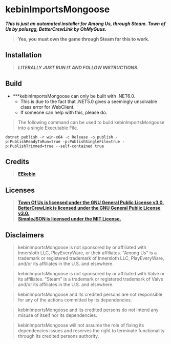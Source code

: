 # kebinImportsMongoose
***This is just an automated installer for Among Us, through Steam. Town of Us by polusgg, BetterCrewLink by OhMyGuus.***
> **Yes, you must own the game through Steam for this to work.**

## Installation

> ***LITERALLY JUST RUN IT AND FOLLOW INSTRUCTIONS.***

## Build

* ***kebinImportsMongoose can only be built with .NET6.0.  
   * This is due to the fact that .NET5.0 gives a seemingly unsolvable class error for WebClient.  
   * If someone can help with this, please do.  
> The following command can be used to build kebinImportsMongoose into a single Executable File.  
```dosbatch
dotnet publish -r win-x64 -c Release -o publish -p:PublishReadyToRun=true -p:PublishSingleFile=true -p:PublishTrimmed=true --self-contained true
```

## Credits
> **[EEkebin](https://github.com/EEkebin)**


## Licenses

> **[Town Of Us is licensed under the GNU General Public License v3.0.](https://github.com/polusgg/Town-Of-Us/blob/master/LICENSE)  
> [BetterCrewLink is licensed under the GNU General Public License v3.0.](https://github.com/OhMyGuus/BetterCrewLink/blob/nightly/LICENSE)  
> [SimpleJSON is licensed under the MIT License.](https://github.com/Bunny83/SimpleJSON/blob/master/LICENSE)**


## Disclaimers

> kebinImportsMongoose is not sponsored by or affiliated with Innersloth LLC, PlayEveryWare, or their affiliates. "Among Us" is a trademark or registered trademark of Innersloth LLC, PlayEveryWare, and/or its affiliates in the U.S. and elsewhere.  

> kebinImportsMongoose is not sponsored by or affiliated with Valve or its affiliates. "Steam" is a trademark or registered trademark of Valve and/or its affiliates in the U.S. and elsewhere.

> kebinImportsMongoose and its credited persons are not responsible for any of the actions committed by its dependencies.  

> kebinImportsMongoose and its credited persons do not intend any misuse of itself nor its dependencies.  

> kebinImportsMongoose will not assume the role of fixing its dependencies issues and reserves the right to terminate functionality through its credited persons authority.
